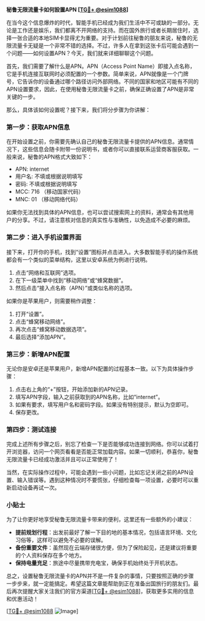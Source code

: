 **秘鲁无限流量卡如何設置APN [[TG💪+ @esim1088](https://t.me/s/esim1088)]**

在当今这个信息爆炸的时代，智能手机已经成为我们生活中不可或缺的一部分。无论是工作还是娱乐，我们都离不开网络的支持。而在国外旅行或者长期居住时，选择一张合适的本地SIM卡显得尤为重要。对于计划前往秘鲁的朋友来说，秘鲁的无限流量卡无疑是一个非常不错的选择。不过，许多人在拿到这张卡后可能会遇到一个问题——如何设置APN？今天，我们就来详细聊聊这个问题。

首先，我们需要了解什么是APN。APN（Access Point Name）即接入点名称，它是手机连接互联网时必须配置的一个参数。简单来说，APN就像是一个门牌号，它告诉你的设备通过哪个路径访问外部网络。不同的国家和地区可能有不同的APN设置要求，因此，在使用秘鲁无限流量卡之前，确保正确设置了APN是非常关键的一步。

那么，具体该如何设置呢？接下来，我们将分步骤为你讲解：

### 第一步：获取APN信息

在开始设置之前，你需要先确认自己的秘鲁无限流量卡提供的APN信息。通常情况下，这些信息会随卡附带一份说明书，或者你可以直接联系运营商客服获取。一般来说，秘鲁的APN格式大致如下：

- APN: internet
- 用户名: 不填或根据说明填写
- 密码: 不填或根据说明填写
- MCC: 716 （移动国家代码）
- MNC: 01 （移动网络代码）

如果你无法找到具体的APN信息，也可以尝试搜索网上的资料，通常会有其他用户的分享。不过，请注意核对信息的真实性与准确性，以免造成不必要的麻烦。

### 第二步：进入手机设置界面

接下来，打开你的手机，找到“设置”图标并点击进入。大多数智能手机的操作系统都会有一个类似的菜单结构，这里以安卓系统为例进行说明。

1. 点击“网络和互联网”选项。
2. 在下一级菜单中找到“移动网络”或“蜂窝数据”。
3. 然后点击“接入点名称（APN）”或类似名称的选项。

如果你是苹果用户，则需要稍作调整：
1. 打开“设置”。
2. 点击“蜂窝移动网络”。
3. 再次点击“蜂窝移动数据选项”。
4. 最后选择“添加APN”。

### 第三步：新增APN配置

无论你是安卓还是苹果用户，新增APN配置的过程基本一致。以下为具体操作步骤：

1. 点击右上角的“+”按钮，开始添加新的APN记录。
2. 填写APN字段，输入之前获取到的APN名称，比如“internet”。
3. 如果有要求，填写用户名和密码字段。如果没有特别提示，默认为空即可。
4. 保存更改。

### 第四步：测试连接

完成上述所有步骤之后，别忘了检查一下是否能够成功连接到网络。你可以试着打开浏览器，访问一个网页看看是否能正常加载内容。如果一切顺利，恭喜你，秘鲁无限流量卡已经成功激活并且可以正常使用了！

当然，在实际操作过程中，可能会遇到一些小问题，比如忘记关闭之前的APN设置、输入错误等。遇到这种情况时不要慌张，仔细检查每一项设置，必要时可以重新启动设备再试一次。

### 小贴士

为了让你更好地享受秘鲁无限流量卡带来的便利，这里还有一些额外的小建议：

- **提前规划行程**：出发前最好了解一下目的地的基本情况，包括语言环境、文化习俗等，这样可以避免不必要的误解。
- **备份重要文件**：虽然现在云端存储很方便，但为了保险起见，还是建议将重要的个人资料保存在多个地方。
- **保持电量充足**：旅途中尽量携带充电宝，确保手机始终处于开机状态。

总之，设置秘鲁无限流量卡的APN并不是一件复杂的事情，只要按照正确的步骤一步步来，就一定能搞定。希望这篇文章能帮助到正在准备出国旅行的朋友们。最后再次提醒大家关注我们的官方渠道[[TG💪+ @esim1088](https://t.me/s/esim1088)]，获取更多实用的信息和优惠活动！

[[TG💪+ @esim1088](https://t.me/s/esim1088) ![Image](https://i.postimg.cc/4NQfJmqS/Snipaste-2025-05-13-00-14-12.png)]